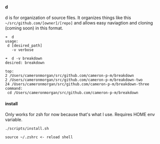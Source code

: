 #### d

d is for organization of source files. It organizes things like this `~/src/github.com/[owner]/[repo]` and allows easy naviagtion and cloning (coming soon) in this format.

```
➜  d                                                                                                             
usage:
 d [desired_path]
   -v verbose

➜  d -v breakdown                                                                                                
desired: breakdown

top:
2 /Users/cameronmorgan/src/github.com/cameron-p-m/breakdown
2 /Users/cameronmorgan/src/github.com/cameron-p-m/breakdown-two
24 /Users/cameronmorgan/src/github.com/cameron-p-m/breakdown-three
command:
 cd /Users/cameronmorgan/src/github.com/cameron-p-m/breakdown

```

#### install

Only works for zsh for now because that's what I use. Requires HOME env variable.

```
./scripts/install.sh

source ~/.zshrc <- reload shell
```

